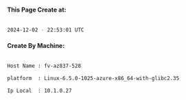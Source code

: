 
   
#### This Page Create at:

```bash

2024-12-02 - 22:53:01 UTC

```

#### Create By Machine:

```bash

Host Name : fv-az837-528

platform  : Linux-6.5.0-1025-azure-x86_64-with-glibc2.35

Ip Local  : 10.1.0.27

```

